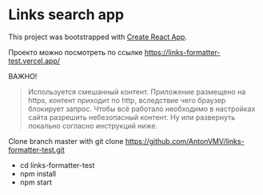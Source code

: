# Links search app

This project was bootstrapped with [Create React App](https://github.com/facebook/create-react-app).

Проекто можно посмотреть по ссылке https://links-formatter-test.vercel.app/


ВАЖНО!
> Используется смешанный контент. Приложение размещено на https, контент приходит по http, вследствие чего браузер блокирует запрос. Чтобы всё
работало необходимо в настройках сайта разрешить небезопасный контент. Ну или развернуть локально согласно инструкций ниже.

Clone branch master with git clone https://github.com/AntonVMV/links-formatter-test.git

- cd links-formatter-test
- npm install
- npm start
